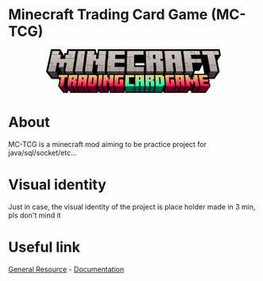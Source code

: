 # Minecraft Trading Card Game (MC-TCG)
<p align="center">
    <img src="/generalAsset/logoAndTitle/title.png" width="70%">
</p>

# About
MC-TCG is a minecraft mod aiming to be practice project for java/sql/socket/etc...

# Visual identity
Just in case, the visual identity of the project is place holder made in 3 min, pls don't mind it


# Useful link
[General Resource](https://github.com/MC-TCG/.github/tree/main/generalAsset) - [Documentation](../doc/README.md)
